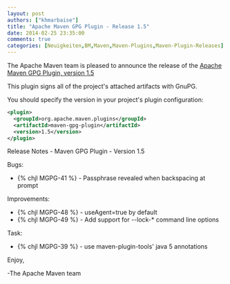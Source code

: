 ```yaml
---
layout: post
authors: ["khmarbaise"]
title: "Apache Maven GPG Plugin - Release 1.5"
date: 2014-02-25 23:35:00
comments: true
categories: [Neuigkeiten,BM,Maven,Maven-Plugins,Maven-Plugin-Releases]
---
```

The Apache Maven team is pleased to announce the release of the 
[Apache Maven GPG Plugin, version 1.5](http://maven.apache.org/plugins/maven-gpg-plugin/)

This plugin signs all of the project's attached artifacts with GnuPG.


You should specify the version in your project's plugin configuration:

``` xml
<plugin>
  <groupId>org.apache.maven.plugins</groupId>
  <artifactId>maven-gpg-plugin</artifactId>
  <version>1.5</version>
</plugin>
```

Release Notes - Maven GPG Plugin - Version 1.5

Bugs:

 * {% chjl MGPG-41 %} - Passphrase revealed when backspacing at prompt

Improvements:

 * {% chjl MGPG-48 %} - useAgent=true by default
 * {% chjl MGPG-49 %} - Add support for --lock-* command line options

Task:

 * {% chjl MGPG-39 %} - use maven-plugin-tools' java 5 annotations


Enjoy,

-The Apache Maven team


